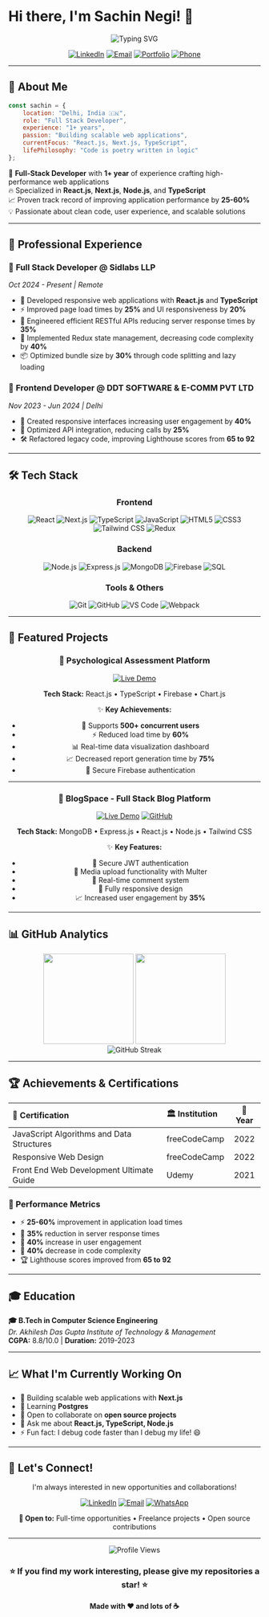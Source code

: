 # Hi there, I'm Sachin Negi! 👋

<div align="center">
  <img src="https://readme-typing-svg.herokuapp.com?font=Fira+Code&size=30&duration=3000&pause=1000&color=2D9EF7&center=true&vCenter=true&width=600&lines=Full+Stack+Developer;React.js+%7C+Next.js+%7C+Node.js;TypeScript+Enthusiast;Problem+Solver" alt="Typing SVG" />
</div>

<div align="center">
  
[![LinkedIn](https://img.shields.io/badge/LinkedIn-0077B5?style=for-the-badge&logo=linkedin&logoColor=white)]([https://www.linkedin.com/in/sachin-negi-54aaba222/])
[![Email](https://img.shields.io/badge/Email-D14836?style=for-the-badge&logo=gmail&logoColor=white)](mailto:sachinnegi825@gmail.com)
[![Portfolio](https://img.shields.io/badge/Portfolio-000000?style=for-the-badge&logo=About.me&logoColor=white)]([https://sachin-react-portfolio.netlify.app/])
[![Phone](https://img.shields.io/badge/Phone-25D366?style=for-the-badge&logo=whatsapp&logoColor=white)](tel:+917065583105)

</div>

---

## 🚀 About Me

```javascript
const sachin = {
    location: "Delhi, India 🇮🇳",
    role: "Full Stack Developer",
    experience: "1+ years",
    passion: "Building scalable web applications",
    currentFocus: "React.js, Next.js, TypeScript",
    lifePhilosophy: "Code is poetry written in logic"
};
```

🎯 **Full-Stack Developer** with **1+ year** of experience crafting high-performance web applications  
🔥 Specialized in **React.js**, **Next.js**, **Node.js**, and **TypeScript**  
📈 Proven track record of improving application performance by **25-60%**  
💡 Passionate about clean code, user experience, and scalable solutions  

---

## 💼 Professional Experience

### 🏢 **Full Stack Developer** @ Sidlabs LLP
*Oct 2024 - Present | Remote*

- 🚀 Developed responsive web applications with **React.js** and **TypeScript**
- ⚡ Improved page load times by **25%** and UI responsiveness by **20%**
- 🔧 Engineered efficient RESTful APIs reducing server response times by **35%**
- 🧩 Implemented Redux state management, decreasing code complexity by **40%**
- 📦 Optimized bundle size by **30%** through code splitting and lazy loading

### 🏢 **Frontend Developer** @ DDT SOFTWARE & E-COMM PVT LTD
*Nov 2023 - Jun 2024 | Delhi*

- 🎨 Created responsive interfaces increasing user engagement by **40%**
- 🔗 Optimized API integration, reducing calls by **25%**
- 🛠️ Refactored legacy code, improving Lighthouse scores from **65 to 92**

---

## 🛠️ Tech Stack

<div align="center">

### Frontend
![React](https://img.shields.io/badge/React-20232A?style=for-the-badge&logo=react&logoColor=61DAFB)
![Next.js](https://img.shields.io/badge/Next.js-000000?style=for-the-badge&logo=next.js&logoColor=white)
![TypeScript](https://img.shields.io/badge/TypeScript-007ACC?style=for-the-badge&logo=typescript&logoColor=white)
![JavaScript](https://img.shields.io/badge/JavaScript-F7DF1E?style=for-the-badge&logo=javascript&logoColor=black)
![HTML5](https://img.shields.io/badge/HTML5-E34F26?style=for-the-badge&logo=html5&logoColor=white)
![CSS3](https://img.shields.io/badge/CSS3-1572B6?style=for-the-badge&logo=css3&logoColor=white)
![Tailwind CSS](https://img.shields.io/badge/Tailwind_CSS-38B2AC?style=for-the-badge&logo=tailwind-css&logoColor=white)
![Redux](https://img.shields.io/badge/Redux-593D88?style=for-the-badge&logo=redux&logoColor=white)

### Backend
![Node.js](https://img.shields.io/badge/Node.js-43853D?style=for-the-badge&logo=node.js&logoColor=white)
![Express.js](https://img.shields.io/badge/Express.js-404D59?style=for-the-badge&logo=express&logoColor=white)
![MongoDB](https://img.shields.io/badge/MongoDB-4EA94B?style=for-the-badge&logo=mongodb&logoColor=white)
![Firebase](https://img.shields.io/badge/Firebase-039BE5?style=for-the-badge&logo=Firebase&logoColor=white)
![SQL](https://img.shields.io/badge/SQL-4479A1?style=for-the-badge&logo=mysql&logoColor=white)

### Tools & Others
![Git](https://img.shields.io/badge/Git-F05032?style=for-the-badge&logo=git&logoColor=white)
![GitHub](https://img.shields.io/badge/GitHub-100000?style=for-the-badge&logo=github&logoColor=white)
![VS Code](https://img.shields.io/badge/VS_Code-0078D4?style=for-the-badge&logo=visual%20studio%20code&logoColor=white)
![Webpack](https://img.shields.io/badge/Webpack-8DD6F9?style=for-the-badge&logo=webpack&logoColor=black)

</div>

---

## 🌟 Featured Projects

<div align="center">

### 🧠 Psychological Assessment Platform
[![Live Demo](https://img.shields.io/badge/Live-Demo-success?style=for-the-badge&logo=netlify)]([YOUR_PROJECT_LINK](https://talktomissmp.com/))

**Tech Stack:** React.js • TypeScript • Firebase • Chart.js

✨ **Key Achievements:**
- 🚀 Supports **500+ concurrent users**
- ⚡ Reduced load time by **60%**
- 📊 Real-time data visualization dashboard
- 📈 Decreased report generation time by **75%**
- 🔐 Secure Firebase authentication

---

### 📝 BlogSpace - Full Stack Blog Platform
[![Live Demo](https://img.shields.io/badge/Live-Demo-success?style=for-the-badge&logo=netlify)]([YOUR_PROJECT_LINK](https://mernstackblog.netlify.app/))
[![GitHub](https://img.shields.io/badge/GitHub-Repository-black?style=for-the-badge&logo=github)]([YOUR_GITHUB_REPO](https://github.com/Sachinnegi825/Mern-Stack-Blog-App))

**Tech Stack:** MongoDB • Express.js • React.js • Node.js • Tailwind CSS

✨ **Key Features:**
- 🔐 Secure JWT authentication
- 📸 Media upload functionality with Multer
- 💬 Real-time comment system
- 📱 Fully responsive design
- 📈 Increased user engagement by **35%**

</div>

---

## 📊 GitHub Analytics

<div align="center">
  <img height="180em" src="https://github-readme-stats.vercel.app/api?username=Sachinnegi825&show_icons=true&theme=tokyonight&include_all_commits=true&count_private=true"/>
  <img height="180em" src="https://github-readme-stats.vercel.app/api/top-langs/?username=Sachinnegi825&layout=compact&langs_count=8&theme=tokyonight"/>
</div>

<div align="center">
  <img src="https://github-readme-streak-stats.herokuapp.com/?user=Sachinnegi825&theme=tokyonight" alt="GitHub Streak" />
</div>

---

## 🏆 Achievements & Certifications

<div align="center">

| 🏅 Certification | 🏛️ Institution | 📅 Year |
|:---|:---|:---:|
| JavaScript Algorithms and Data Structures | freeCodeCamp | 2022 |
| Responsive Web Design | freeCodeCamp | 2022 |
| Front End Web Development Ultimate Guide | Udemy | 2021 |

</div>

### 🎯 Performance Metrics
- ⚡ **25-60%** improvement in application load times
- 🚀 **35%** reduction in server response times
- 📱 **40%** increase in user engagement
- 🧹 **40%** decrease in code complexity
- 🏆 Lighthouse scores improved from **65 to 92**

---

## 🎓 Education

**🎓 B.Tech in Computer Science Engineering**  
*Dr. Akhilesh Das Gupta Institute of Technology & Management*  
**CGPA:** 8.8/10.0 | **Duration:** 2019-2023  

---

## 📈 What I'm Currently Working On

- 🔭 Building scalable web applications with **Next.js**
- 🌱 Learning **Postgres**
- 👯 Open to collaborate on **open source projects**
- 💬 Ask me about **React.js, TypeScript, Node.js**
- ⚡ Fun fact: I debug code faster than I debug my life! 😄

---

## 🤝 Let's Connect!

<div align="center">

I'm always interested in new opportunities and collaborations!

[![LinkedIn](https://img.shields.io/badge/LinkedIn-Connect-0077B5?style=for-the-badge&logo=linkedin&logoColor=white)]([YOUR_LINKEDIN_URL](https://www.linkedin.com/in/sachin-negi-54aaba222/))
[![Email](https://img.shields.io/badge/Email-Contact-D14836?style=for-the-badge&logo=gmail&logoColor=white)](mailto:sachinnegi825@gmail.com)
[![WhatsApp](https://img.shields.io/badge/WhatsApp-Chat-25D366?style=for-the-badge&logo=whatsapp&logoColor=white)](https://wa.me/917065583105)

**💼 Open to:** Full-time opportunities • Freelance projects • Open source contributions

</div>

---

<div align="center">
  <img src="https://komarev.com/ghpvc/?username=Sachinnegi825&color=blueviolet&style=for-the-badge" alt="Profile Views" />
  
  ### ⭐ If you find my work interesting, please give my repositories a star! ⭐
  
  **Made with ❤️ and lots of ☕**
</div>
